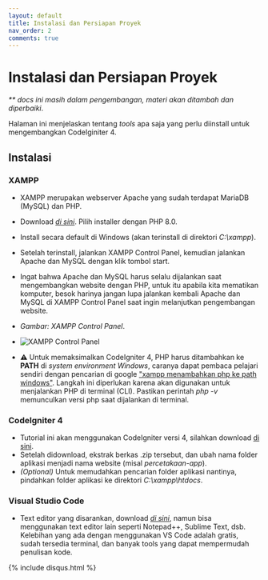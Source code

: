 ```yaml
---
layout: default
title: Instalasi dan Persiapan Proyek
nav_order: 2
comments: true
---
```


<!-- markdownlint-disable MD025 MD036 -->

# Instalasi dan Persiapan Proyek

_\*\* docs ini masih dalam pengembangan, materi akan ditambah dan diperbaiki_.

Halaman ini menjelaskan tentang _tools_ apa saja yang perlu diinstall untuk mengembangkan CodeIginiter 4.

## Instalasi

### XAMPP

- XAMPP merupakan webserver Apache yang sudah terdapat MariaDB (MySQL) dan PHP.
- Download [_di sini_](https://www.apachefriends.org/download.html). Pilih installer dengan PHP 8.0.
- Install secara default di Windows (akan terinstall di direktori _C:\xampp_).
- Setelah terinstall, jalankan XAMPP Control Panel, kemudian jalankan Apache dan MySQL dengan klik tombol start.
- Ingat bahwa Apache dan MySQL harus selalu dijalankan saat mengembangkan website dengan PHP, untuk itu apabila kita mematikan komputer, besok harinya jangan lupa jalankan kembali Apache dan MySQL di XAMPP Control Panel saat ingin melanjutkan pengembangan website.
- _Gambar: XAMPP Control Panel_.
- ![XAMPP Control Panel](/assets/img/xampp-control-panel.JPG)

- :warning: Untuk memaksimalkan CodeIgniter 4, PHP harus ditambahkan ke **PATH** di _system environment Windows_, caranya dapat pembaca pelajari sendiri dengan pencarian di google ["xampp menambahkan php ke path windows"](https://www.google.com/search?q=xampp+menambahkan+php+ke+path+windows). Langkah ini diperlukan karena akan digunakan untuk menjalankan PHP di terminal (CLI). Pastikan perintah _php -v_ memunculkan versi php saat dijalankan di terminal.

### CodeIgniter 4

- Tutorial ini akan menggunakan CodeIgniter versi 4, silahkan download [di sini](https://codeigniter.com/download).
- Setelah didownload, ekstrak berkas .zip tersebut, dan ubah nama folder aplikasi menjadi nama website (misal _percetakaan-app_).
- _(Optional)_ Untuk memudahkan pencarian folder aplikasi nantinya, pindahkan folder aplikasi ke direktori _C:\xampp\htdocs_.

### Visual Studio Code

- Text editor yang disarankan, download [_di sini_](https://code.visualstudio.com/download), namun bisa menggunakan text editor lain seperti Notepad++, Sublime Text, dsb. Kelebihan yang ada dengan menggunakan VS Code adalah gratis, sudah tersedia terminal, dan banyak tools yang dapat mempermudah penulisan kode.

{% include disqus.html %}

